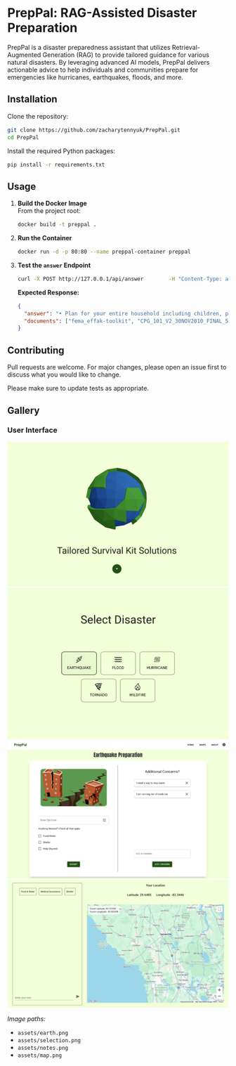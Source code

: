 
# PrepPal: RAG-Assisted Disaster Preparation

PrepPal is a disaster preparedness assistant that utilizes Retrieval-Augmented Generation (RAG) to provide tailored guidance for various natural disasters. By leveraging advanced AI models, PrepPal delivers actionable advice to help individuals and communities prepare for emergencies like hurricanes, earthquakes, floods, and more.

## Installation

Clone the repository:

```bash
git clone https://github.com/zacharytennyuk/PrepPal.git
cd PrepPal
```

Install the required Python packages:

```bash
pip install -r requirements.txt
```

## Usage

1. **Build the Docker Image**  
   From the project root:

   ```bash
   docker build -t preppal .
   ```

2. **Run the Container**

   ```bash
   docker run -d -p 80:80 --name preppal-container preppal
   ```

3. **Test the `answer` Endpoint**

   ```bash
   curl -X POST http://127.0.0.1/api/answer        -H "Content-Type: application/json"        -d '{"query": "What should I do to prepare for a hurricane?"}'
   ```

   **Expected Response:**

   ```json
   {
     "answer": "• Plan for your entire household including children, people with disabilities and access and functional needs, and pets.\n• Keep your gas tank at least half-full at all times.\n• Maintain basic emergency supplies (e.g., snacks, bottled water, first aid kit, flashlight, flares, jumper cables and other tools, a wool blanket, and a change of clothes) in your vehicle.\n• Pick an out-of-state contact everyone can call to check-in and report their status.",
     "documents": ["fema_effak-toolkit", "CPG_101_V2_30NOV2010_FINAL_508", "fema_2023-npr"]
   }
   ```

## Contributing

Pull requests are welcome. For major changes, please open an issue first to discuss what you would like to change.

Please make sure to update tests as appropriate.



## Gallery

### User Interface

![Earth](assets/earth.png)
![Selection](assets/selection.png)
![Notes](assets/notes.png)
![Map](assets/map.png)

*Image paths:*

- `assets/earth.png`
- `assets/selection.png`
- `assets/notes.png`
- `assets/map.png`
